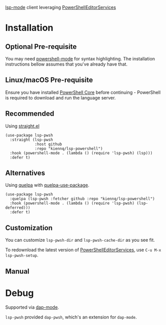 [lsp-mode](https://github.com/emacs-lsp/lsp-mode) client leveraging [PowerShellEditorServices](https://github.com/PowerShell/PowerShellEditorServices)

# Installation

## Optional Pre-requisite

You may need [powershell-mode](https://github.com/jschaf/powershell.el) for syntax highlighting.
The installation instructions bellow assumes that you've already have that.

## Linux/macOS Pre-requisite

Ensure you have installed [PowerShell
Core](https://github.com/PowerShell/PowerShell) before continuing - PowerShell is required to download and run the language server.

## Recommended
Using [straight.el](https://github.com/raxod502/straight.el)

``` emacs-lisp
(use-package lsp-pwsh
  :straight (lsp-pwsh
             :host github
             :repo "kiennq/lsp-powershell")
  :hook (powershell-mode . (lambda () (require 'lsp-pwsh) (lsp)))
  :defer t)
```

## Alternatives

Using [quelpa](https://framagit.org/steckerhalter/quelpa) with [quelpa-use-package](https://framagit.org/steckerhalter/quelpa-use-package).

``` emacs-lisp
(use-package lsp-pwsh
  :quelpa (lsp-pwsh :fetcher github :repo "kiennq/lsp-powershell")
  :hook (powershell-mode . (lambda () (require 'lsp-pwsh) (lsp-deferred)))
  :defer t)
```
## Customization

You can customize `lsp-pwsh-dir` and `lsp-pwsh-cache-dir` as you see fit.

To redownload the latest version of [PowerShellEditorServices](https://github.com/PowerShell/PowerShellEditorServices),
use `C-u M-x lsp-pwsh-setup`.

## Manual

# Debug
Supported via [dap-mode](https://github.com/emacs-lsp/dap-mode).

`lsp-pwsh` provided `dap-pwsh`, which's an extension for `dap-mode`.
